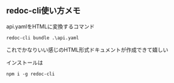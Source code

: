 ## redoc-cli使い方メモ

api.yamlをHTMLに変換するコマンド

```
redoc-cli bundle .\api.yaml
```

これでかなりいい感じのHTML形式ドキュメントが作成できて嬉しい

インストールは

```
npm i -g redoc-cli
```